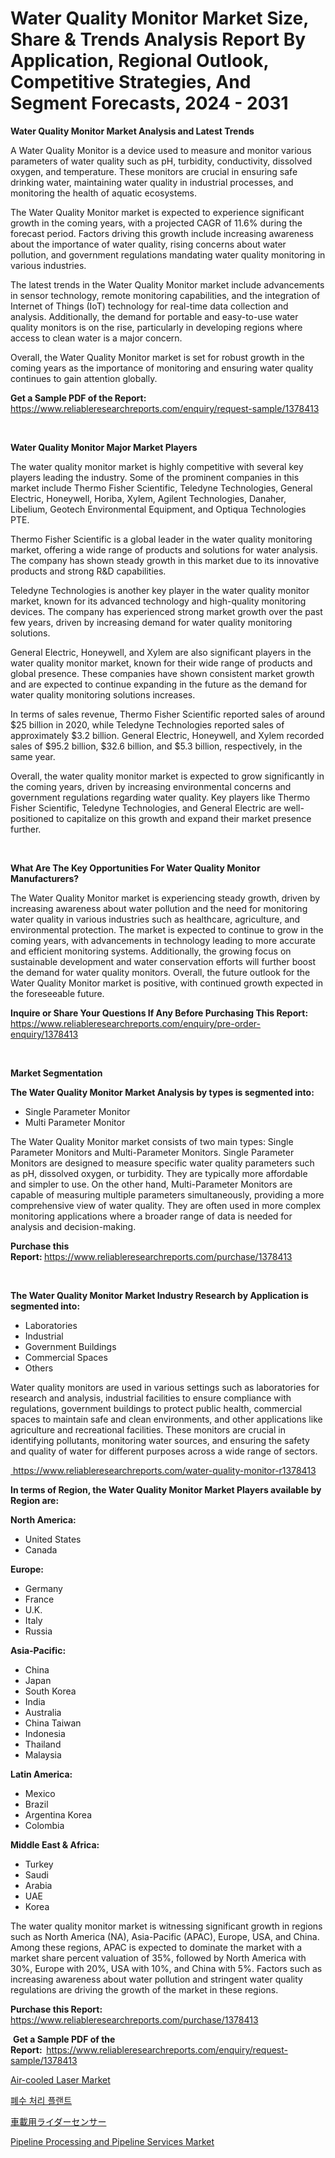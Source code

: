<p><h1>Water Quality Monitor Market Size, Share & Trends Analysis Report By Application, Regional Outlook, Competitive Strategies, And Segment Forecasts, 2024 - 2031</h1></p><p><strong>Water Quality Monitor Market Analysis and Latest Trends</strong></p>
<p><p>A Water Quality Monitor is a device used to measure and monitor various parameters of water quality such as pH, turbidity, conductivity, dissolved oxygen, and temperature. These monitors are crucial in ensuring safe drinking water, maintaining water quality in industrial processes, and monitoring the health of aquatic ecosystems.</p><p>The Water Quality Monitor market is expected to experience significant growth in the coming years, with a projected CAGR of 11.6% during the forecast period. Factors driving this growth include increasing awareness about the importance of water quality, rising concerns about water pollution, and government regulations mandating water quality monitoring in various industries.</p><p>The latest trends in the Water Quality Monitor market include advancements in sensor technology, remote monitoring capabilities, and the integration of Internet of Things (IoT) technology for real-time data collection and analysis. Additionally, the demand for portable and easy-to-use water quality monitors is on the rise, particularly in developing regions where access to clean water is a major concern.</p><p>Overall, the Water Quality Monitor market is set for robust growth in the coming years as the importance of monitoring and ensuring water quality continues to gain attention globally.</p></p>
<p><strong>Get a Sample PDF of the Report:&nbsp;</strong> <a href="https://www.reliableresearchreports.com/enquiry/request-sample/1378413">https://www.reliableresearchreports.com/enquiry/request-sample/1378413</a></p>
<p>&nbsp;</p>
<p><strong>Water Quality Monitor Major Market Players</strong></p>
<p><p>The water quality monitor market is highly competitive with several key players leading the industry. Some of the prominent companies in this market include Thermo Fisher Scientific, Teledyne Technologies, General Electric, Honeywell, Horiba, Xylem, Agilent Technologies, Danaher, Libelium, Geotech Environmental Equipment, and Optiqua Technologies PTE.</p><p>Thermo Fisher Scientific is a global leader in the water quality monitoring market, offering a wide range of products and solutions for water analysis. The company has shown steady growth in this market due to its innovative products and strong R&D capabilities.</p><p>Teledyne Technologies is another key player in the water quality monitor market, known for its advanced technology and high-quality monitoring devices. The company has experienced strong market growth over the past few years, driven by increasing demand for water quality monitoring solutions.</p><p>General Electric, Honeywell, and Xylem are also significant players in the water quality monitor market, known for their wide range of products and global presence. These companies have shown consistent market growth and are expected to continue expanding in the future as the demand for water quality monitoring solutions increases.</p><p>In terms of sales revenue, Thermo Fisher Scientific reported sales of around $25 billion in 2020, while Teledyne Technologies reported sales of approximately $3.2 billion. General Electric, Honeywell, and Xylem recorded sales of $95.2 billion, $32.6 billion, and $5.3 billion, respectively, in the same year.</p><p>Overall, the water quality monitor market is expected to grow significantly in the coming years, driven by increasing environmental concerns and government regulations regarding water quality. Key players like Thermo Fisher Scientific, Teledyne Technologies, and General Electric are well-positioned to capitalize on this growth and expand their market presence further.</p></p>
<p>&nbsp;</p>
<p><strong>What Are The Key Opportunities For Water Quality Monitor Manufacturers?</strong></p>
<p><p>The Water Quality Monitor market is experiencing steady growth, driven by increasing awareness about water pollution and the need for monitoring water quality in various industries such as healthcare, agriculture, and environmental protection. The market is expected to continue to grow in the coming years, with advancements in technology leading to more accurate and efficient monitoring systems. Additionally, the growing focus on sustainable development and water conservation efforts will further boost the demand for water quality monitors. Overall, the future outlook for the Water Quality Monitor market is positive, with continued growth expected in the foreseeable future.</p></p>
<p><strong>Inquire or Share Your Questions If Any Before Purchasing This Report:</strong> <a href="https://www.reliableresearchreports.com/enquiry/pre-order-enquiry/1378413">https://www.reliableresearchreports.com/enquiry/pre-order-enquiry/1378413</a></p>
<p>&nbsp;</p>
<p><strong>Market Segmentation</strong></p>
<p><strong>The Water Quality Monitor Market Analysis by types is segmented into:</strong></p>
<p><ul><li>Single Parameter Monitor</li><li>Multi Parameter Monitor</li></ul></p>
<p><p>The Water Quality Monitor market consists of two main types: Single Parameter Monitors and Multi-Parameter Monitors. Single Parameter Monitors are designed to measure specific water quality parameters such as pH, dissolved oxygen, or turbidity. They are typically more affordable and simpler to use. On the other hand, Multi-Parameter Monitors are capable of measuring multiple parameters simultaneously, providing a more comprehensive view of water quality. They are often used in more complex monitoring applications where a broader range of data is needed for analysis and decision-making.</p></p>
<p><strong>Purchase this Report:&nbsp;</strong><a href="https://www.reliableresearchreports.com/purchase/1378413">https://www.reliableresearchreports.com/purchase/1378413</a></p>
<p>&nbsp;</p>
<p><strong>The Water Quality Monitor Market Industry Research by Application is segmented into:</strong></p>
<p><ul><li>Laboratories</li><li>Industrial</li><li>Government Buildings</li><li>Commercial Spaces</li><li>Others</li></ul></p>
<p><p>Water quality monitors are used in various settings such as laboratories for research and analysis, industrial facilities to ensure compliance with regulations, government buildings to protect public health, commercial spaces to maintain safe and clean environments, and other applications like agriculture and recreational facilities. These monitors are crucial in identifying pollutants, monitoring water sources, and ensuring the safety and quality of water for different purposes across a wide range of sectors.</p></p>
<p><a href="https://www.reliableresearchreports.com/water-quality-monitor-r1378413">&nbsp;https://www.reliableresearchreports.com/water-quality-monitor-r1378413</a></p>
<p><strong>In terms of Region, the Water Quality Monitor Market Players available by Region are:</strong></p>
<p>
    <p> <strong> North America: </strong>
        <ul>
            <li>United States</li>
            <li>Canada</li>
        </ul>
        </p> 
    <p> <strong> Europe: </strong>
        <ul>
            <li>Germany</li>
            <li>France</li>
            <li>U.K.</li>
            <li>Italy</li>
            <li>Russia</li>
        </ul>
        </p> 
    <p> <strong> Asia-Pacific: </strong>
        <ul>
            <li>China</li>
            <li>Japan</li>
            <li>South Korea</li>
            <li>India</li>
            <li>Australia</li>
            <li>China Taiwan</li>
            <li>Indonesia</li>
            <li>Thailand</li>
            <li>Malaysia</li>
        </ul>
        </p> 
    <p> <strong> Latin America: </strong>
        <ul>
            <li>Mexico</li>
            <li>Brazil</li>
            <li>Argentina Korea</li>
            <li>Colombia</li>
        </ul>
        </p> 
    <p> <strong> Middle East & Africa: </strong>
        <ul>
            <li>Turkey</li>
            <li>Saudi</li>
            <li>Arabia</li>
            <li>UAE</li>
            <li>Korea</li>
        </ul>
    </p>
    </p>
<p><p>The water quality monitor market is witnessing significant growth in regions such as North America (NA), Asia-Pacific (APAC), Europe, USA, and China. Among these regions, APAC is expected to dominate the market with a market share percent valuation of 35%, followed by North America with 30%, Europe with 20%, USA with 10%, and China with 5%. Factors such as increasing awareness about water pollution and stringent water quality regulations are driving the growth of the market in these regions.</p></p>
<p><strong>Purchase this Report: </strong><a href="https://www.reliableresearchreports.com/purchase/1378413">https://www.reliableresearchreports.com/purchase/1378413</a></p>
<p>&nbsp;<strong>Get a Sample PDF of the Report:&nbsp;&nbsp;</strong><a href="https://www.reliableresearchreports.com/enquiry/request-sample/1378413">https://www.reliableresearchreports.com/enquiry/request-sample/1378413</a></p>
<p><strong></strong></p>
<p><p><a href="https://www.linkedin.com/pulse/air-cooled-laser-market-size-share-global-analysis-report-yehhe?trackingId=pcHcJQl3jzbGHlrbnFQ8KA%3D%3D">Air-cooled Laser Market</a></p><p><a href="https://github.com/laholand/Market-Research-Report-List-3/blob/main/405009120361.md">폐수 처리 플랜트</a></p><p><a href="https://medium.com/@bonniehoppe1/%E8%87%AA%E5%8B%95%E8%BB%8A%E7%94%A8lidar%E3%82%BB%E3%83%B3%E3%82%B5%E3%83%BC%E5%B8%82%E5%A0%B4-%E5%B8%82%E5%A0%B4%E3%81%AEcagr-%E5%B8%82%E5%A0%B4%E5%8B%95%E5%90%91-%E3%81%8A%E3%82%88%E3%81%B3%E6%88%90%E9%95%B7%E6%88%A6%E7%95%A5%E3%81%AB%E9%96%A2%E3%81%99%E3%82%8B%E3%82%A4%E3%83%B3%E3%82%B5%E3%82%A4%E3%83%88-e2048fae9a64">車載用ライダーセンサー</a></p><p><a href="https://www.linkedin.com/pulse/global-pipeline-processing-services-market-types-applications-yd3te?trackingId=hh%2FGXs5OPuClNpHiA410Tw%3D%3D">Pipeline Processing and Pipeline Services Market</a></p></p>